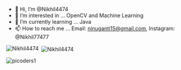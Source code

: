 - 👋 Hi, I’m @Nikhil4474
- 👀 I’m interested in ... OpenCV and Machine Learning
- 🌱 I’m currently learning ... Java
- 📫 How to reach me ... Email: ninuganti15@gmail.com, Instagram: @Nikhil77477


<p><img align="left" src="https://github-readme-stats.vercel.app/api/top-langs?username=Nikhil4474&show_icons=true&locale=en&layout=compact" alt="Nikhil4474" /></p>

<p>&nbsp;<img align="center" src="https://github-readme-stats.vercel.app/api?username=Nikhil4474&show_icons=true&locale=en" alt="Nikhil4474" /></p>

<p><img align="center" src="https://github-readme-streak-stats.herokuapp.com/?user=Nikhil4474&" alt="picoders1" /></p>
